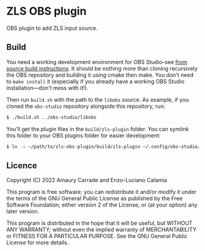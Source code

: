# ZLS OBS plugin

OBS plugin to add ZLS input source.

## Build

You need a working development environment for OBS Studio–see
[from source build instructions](https://obsproject.com/wiki/install-instructions).
It should be nothing more than cloning recursively the OBS repository and
building it using cmake then make. You don't need to `make install` it
(especially if you already have a working OBS Studio installation—don't
mess with it!).

Then run `build.sh` with the path to the `libobs` source. As example, if
you cloned the `obs-studio` repository  alongside this repository, run:

```bash
$ ./build.sh ../obs-studio/libobs
```

You'll get the plugin files in the `build/zls-plugin` folder. You can symlink
this folder to your OBS plugins folder for easier development:

```bash
$ ln -s ~/path/to/zls-obs-plugin/build/zls-plugin ~/.config/obs-studio/plugins/zls-plugin
```

## Licence

Copyright (C) 2022 Amaury Carrade and Enzo-Luciano Calamia

This program is free software; you can redistribute it and/or modify
it under the terms of the GNU General Public License as published by
the Free Software Foundation; either version 2 of the License, or
(at your option) any later version.

This program is distributed in the hope that it will be useful,
but WITHOUT ANY WARRANTY; without even the implied warranty of
MERCHANTABILITY or FITNESS FOR A PARTICULAR PURPOSE.  See the
GNU General Public License for more details.
